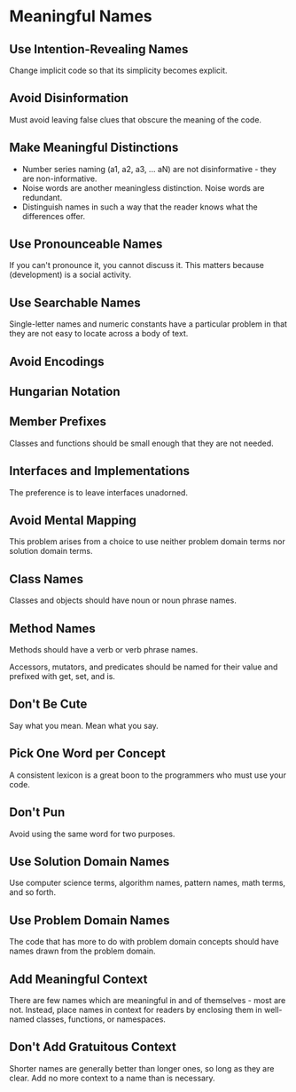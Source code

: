 # Meaningful Names

## Use Intention-Revealing Names

Change implicit code so that its simplicity becomes explicit.

## Avoid Disinformation

Must avoid leaving false clues that obscure the meaning of the code.

## Make Meaningful Distinctions

* Number series naming (a1, a2, a3, ... aN) are not disinformative - they are non-informative.
* Noise words are another meaningless distinction. Noise words are redundant.
* Distinguish names in such a way that the reader knows what the differences offer.

## Use Pronounceable Names

If you can't pronounce it, you cannot discuss it. This matters because (development) is a social activity.

## Use Searchable Names

Single-letter names and numeric constants have a particular problem in that they are not easy to locate across a body of text.

## Avoid Encodings

## Hungarian Notation

## Member Prefixes

Classes and functions should be small enough that they are not needed.

## Interfaces and Implementations

The preference is to leave interfaces unadorned.

## Avoid Mental Mapping

This problem arises from a choice to use neither problem domain terms nor solution domain terms.

## Class Names

Classes and objects should have noun or noun phrase names.

## Method Names

Methods should have a verb or verb phrase names.

Accessors, mutators, and predicates should be named for their value and prefixed with get, set, and is.

## Don't Be Cute

Say what you mean. Mean what you say.

## Pick One Word per Concept

A consistent lexicon is a great boon to the programmers who must use your code.

## Don't Pun

Avoid using the same word for two purposes.

## Use Solution Domain Names

Use computer science terms, algorithm names, pattern names, math terms, and so forth.

## Use Problem Domain Names

The code that has more to do with problem domain concepts should have names drawn from the problem domain.

## Add Meaningful Context

There are few names which are meaningful in and of themselves - most are not. Instead, place names in context for readers by enclosing them in well-named classes, functions, or namespaces.

## Don't Add Gratuitous Context

Shorter names are generally better than longer ones, so long as they are clear. Add no more context to a name than is necessary.

